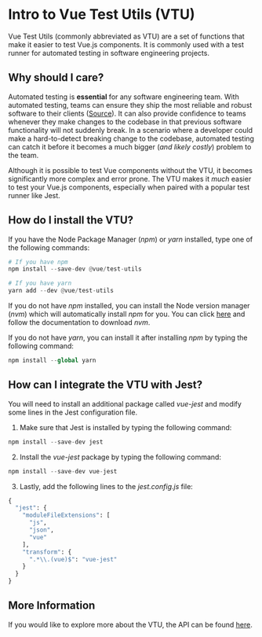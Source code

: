 # Intro to Vue Test Utils (VTU)
Vue Test Utils (commonly abbreviated as VTU) are a set of functions that make it easier to test Vue.js components.  It is commonly used
with a test runner for automated testing in software engineering projects.

## Why should I care?
Automated testing is **essential** for any software engineering team.  With automated testing, teams can ensure they ship the most reliable
and robust software to their clients ([Source](https://www.atlassian.com/continuous-delivery/software-testing/automated-testing)).  It can
also provide confidence to teams whenever they make changes to the codebase in that previous software functionality will not suddenly break. 
In a scenario where a developer could make a hard-to-detect breaking change to the codebase, automated testing can catch it before it becomes
a much bigger (*and likely costly*) problem to the team.

Although it is possible to test Vue components without the VTU, it becomes significantly more complex and error prone.
The VTU makes it *much* easier to test your Vue.js components, especially when paired with a popular test runner like Jest.

## How do I install the VTU?
If you have the Node Package Manager (*npm*) or *yarn* installed, type one of the following commands:
```python
# If you have npm
npm install --save-dev @vue/test-utils

# If you have yarn
yarn add --dev @vue/test-utils
```

If you do not have *npm* installed, you can install the Node version manager (*nvm*) which will automatically install *npm* for you.
You can click [here](https://docs.npmjs.com/downloading-and-installing-node-js-and-npm) and follow the documentation to download *nvm*.

If you do not have *yarn*, you can install it after installing *npm* by typing the following command:
```python
npm install --global yarn
```

## How can I integrate the VTU with Jest?
You will need to install an additional package called *vue-jest* and modify some lines in the Jest configuration file.

1. Make sure that Jest is installed by typing the following command:
```python
npm install --save-dev jest
```

2. Install the *vue-jest* package by typing the following command:
```python
npm install --save-dev vue-jest
```

3. Lastly, add the following lines to the *jest.config.js* file:
```python
{
  "jest": {
    "moduleFileExtensions": [
      "js",
      "json",
      "vue"
    ],
    "transform": {
      ".*\\.(vue)$": "vue-jest"
    }
  }
}
```

## More Information
If you would like to explore more about the VTU, the API can be found [here](https://test-utils.vuejs.org/api/).
